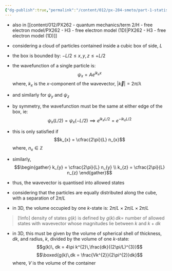 ```yaml
---
{"dg-publish":true,"permalink":"/content/012/px-284-smeto/part-1-statistical-mechanics/h-gases/px-284-h1-density-of-states-dos/","noteIcon":"1","created":"2025-08-27T13:15:24.626+01:00","updated":"2025-02-06T12:03:25.000+00:00"}
---
```


- also in [[content/012/PX262 - quantum mechanics/term 2/H - free electron model/PX262 - H3 - free electron model (1D)\|PX262 - H3 - free electron model (1D)]]

- considering a cloud of particles contained inside a cubic box of side, $L$
- the box is bounded by: $-L/2 \leq x,y,z \le +L/2$

- the wavefunction of a single particle is:
$$\psi_{x} = Ae^{ik_{x}x}$$
	where, $k_{x}$ is the $x$-component of the wavevector, $|\vec k| = 2\pi/\lambda$
- and similarly for $\psi_y$ and $\psi_z$
- by symmetry, the wavefunction must be the same at either edge of the box, ie:
$$\psi_{x}\left({L}/{2}\right) = \psi_{x}\left(-{L}/{2}\right)\implies e^{ik_{x}L/2} = e^{-ik_{x}L/2}$$
- this is only satisfied if 
$$k_{x} = \cfrac{2\pi}{L} n_{x}$$ 
	where, $n_{x}\in \mathbb{Z}$
- similarly, 
$$\begin{gather}
k_{y} = \cfrac{2\pi}{L} n_{y} \\
k_{z} = \cfrac{2\pi}{L} n_{z}
\end{gather}$$
- thus, the wavevector is quantised into allowed states
- considering that the particles are equally distributed along the cube, with a separation of $2\pi/L$

- in 3D, the volume occupied by one $k$-state is: $2\pi/L \times  2\pi/L \times 2\pi/L$

>[!info] density of states
>$g(k)$ is defined by $g(k)\,dk =$  number of allowed states with wavevector whose magnitudes lie between $k$ and $k+dk$

- in 3D, this must be given by the volume of spherical shell of thickness, $dk$, and radius, $k$, divided by the volume of one $k$-state:
$$g(k)\, dk = 4\pi k^{2}\,\frac{dk}{(2\pi/L)^{3}}$$
$$\boxed{g(k)\,dk = \frac{Vk^{2}}{2\pi^{2}}dk}$$
	where, $V$ is the volume of the container

